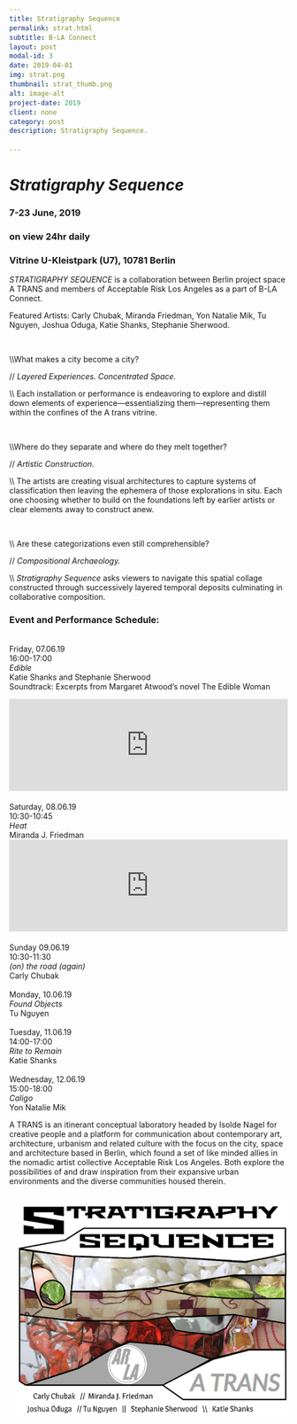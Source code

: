 ```yaml
---
title: Stratigraphy Sequence
permalink: strat.html
subtitle: B-LA Connect
layout: post
modal-id: 3
date: 2019-04-01
img: strat.png
thumbnail: strat_thumb.png
alt: image-alt
project-date: 2019
client: none
category: post
description: Stratigraphy Sequence.

---
```


<h1><i>Stratigraphy Sequence</i></h1>
<h3>7-23 June, 2019</h3>
<h3>on view 24hr daily</h3>
<h3>Vitrine  U-Kleistpark (U7), 10781 Berlin</h3>

<i>STRATIGRAPHY SEQUENCE</i> is a collaboration between Berlin project space A TRANS and members of Acceptable Risk Los Angeles as a part of B-LA Connect.

Featured Artists: Carly Chubak, Miranda Friedman, Yon Natalie Mik, Tu Nguyen, Joshua Oduga,  Katie Shanks, Stephanie Sherwood.

<br>

\\\What makes a city become a city?

// <i>Layered Experiences. Concentrated Space</i>. 

\\\ Each installation or performance is endeavoring to explore and distill down elements of experience—essentializing them—representing them within the confines of  the A trans vitrine. 

<br>

\\\Where do they separate and where do they melt together?

// <i>Artistic Construction</i>.

\\\ The artists are creating visual architectures to capture systems of classification then leaving the ephemera of those explorations in situ. Each one choosing whether to build on the foundations left by earlier artists or clear elements away to construct anew. 

<br>

\\\ Are these categorizations even still comprehensible?
 
// <i>Compositional Archaeology. </i>

\\\ <i>Stratigraphy Sequence</i> asks viewers to navigate this spatial collage constructed through successively layered temporal deposits culminating in collaborative composition. 
<br>

<h3>Event and Performance Schedule:</h3>




<br>Friday, 07.06.19
<br>16:00-17:00 
<br><i>Edible</i>
<br>Katie Shanks and Stephanie Sherwood
<br>Soundtrack: Excerpts from Margaret Atwood’s novel The Edible Woman
<iframe width="100%" height="166" scrolling="no" frameborder="no" allow="autoplay" src="https://w.soundcloud.com/player/?url=https%3A//api.soundcloud.com/tracks/633124446&color=%23030000&auto_play=false&hide_related=false&show_comments=true&show_user=true&show_reposts=false&show_teaser=true"></iframe>


<br>
<br>Saturday, 08.06.19
<br>10:30-10:45 
<br><i>Heat</i>
<br>Miranda J. Friedman
<iframe width="100%" height="166" scrolling="no" frameborder="no" allow="autoplay" src="https://w.soundcloud.com/player/?url=https%3A//api.soundcloud.com/tracks/633122367&color=%23252525&auto_play=false&hide_related=false&show_comments=true&show_user=true&show_reposts=false&show_teaser=true"></iframe>


<br>
<br>Sunday 09.06.19
<br>10:30-11:30 
<br><i>(on) the road (again)</i> 
<br>Carly Chubak


<br>
<br>Monday, 10.06.19
<br><i>Found Objects</i>
<br>Tu Nguyen


<br>
<br>Tuesday, 11.06.19
<br>14:00-17:00 
<br><i>Rite to Remain</i>
<br>Katie Shanks


<br>
<br>Wednesday, 12.06.19
<br>15:00-18:00 
<br><i>Caligo</i>
<br>Yon Natalie Mik



A TRANS is an itinerant conceptual laboratory headed by Isolde Nagel for creative people and a platform for communication about contemporary art, architecture, urbanism and related culture with the focus on the city, space and architecture based in Berlin, which found a set of like minded allies in the nomadic artist collective Acceptable Risk Los Angeles. Both explore the possibilities of and draw inspiration from their expansive urban environments and the diverse communities housed therein.



<!--![strat](img/portfolio/strat.png)-->

<img src = "img/portfolio/strat.png" class="img-responsive img-centered" alt="">